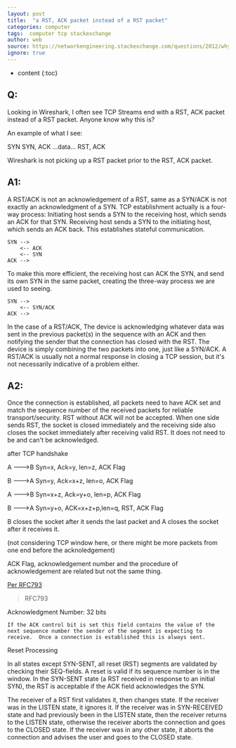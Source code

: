 ```yaml
---
layout: post
title:  "a RST, ACK packet instead of a RST packet"
categories: computer
tags:  computer tcp stackexchange
author: web
source: https://networkengineering.stackexchange.com/questions/2012/why-do-i-see-a-rst-ack-packet-instead-of-a-rst-packet
ignore: true
---
```


* content
{:toc}


Q:
--

Looking in Wireshark, I often see TCP Streams end with a RST, ACK packet instead of a RST packet. Anyone know why this is?

An example of what I see:

SYN SYN, ACK ...data... RST, ACK

Wireshark is not picking up a RST packet prior to the RST, ACK packet.

  

  

A1:
---

A RST/ACK is not an acknowledgement of a RST, same as a SYN/ACK is not exactly an acknowledgment of a SYN. TCP establishment actually is a four-way process: Initiating host sends a SYN to the receiving host, which sends an ACK for that SYN. Receiving host sends a SYN to the initiating host, which sends an ACK back. This establishes stateful communication.

    SYN --> 
        <-- ACK
        <-- SYN
    ACK -->
    

To make this more efficient, the receiving host can ACK the SYN, and send its own SYN in the same packet, creating the three-way process we are used to seeing.

    SYN -->
        <-- SYN/ACK
    ACK -->
    

In the case of a RST/ACK, The device is acknowledging whatever data was sent in the previous packet(s) in the sequence with an ACK and then notifying the sender that the connection has closed with the RST. The device is simply combining the two packets into one, just like a SYN/ACK. A RST/ACK is usually not a normal response in closing a TCP session, but it's not necessarily indicative of a problem either.

  

A2:
---

Once the connection is established, all packets need to have ACK set and match the sequence number of the received packets for reliable transport/security. RST without ACK will not be accepted. When one side sends RST, the socket is closed immediately and the receiving side also closes the socket immediately after receiving valid RST. It does not need to be and can't be acknowledged.

after TCP handshake

A --->B Syn=x, Ack=y, len=z, ACK Flag

B --->A Syn=y, Ack=x+z, len=o, ACK Flag

A --->B Syn=x+z, Ack=y+o, len=p, ACK Flag

B --->A Syn=y+o, ACK=x+z+p,len=q, RST, ACK Flag

B closes the socket after it sends the last packet and A closes the socket after it receives it.

(not considering TCP window here, or there might be more packets from one end before the acknoledgement)

ACK Flag, acknowledgement number and the procedure of acknowledgement are related but not the same thing.

[Per RFC793](https://www.ietf.org/rfc/rfc793.txt)

> RFC793

Acknowledgment Number: 32 bits

    If the ACK control bit is set this field contains the value of the
    next sequence number the sender of the segment is expecting to
    receive.  Once a connection is established this is always sent.
    

Reset Processing

In all states except SYN-SENT, all reset (RST) segments are validated by checking their SEQ-fields. A reset is valid if its sequence number is in the window. In the SYN-SENT state (a RST received in response to an initial SYN), the RST is acceptable if the ACK field acknowledges the SYN.

The receiver of a RST first validates it, then changes state. If the receiver was in the LISTEN state, it ignores it. If the receiver was in SYN-RECEIVED state and had previously been in the LISTEN state, then the receiver returns to the LISTEN state, otherwise the receiver aborts the connection and goes to the CLOSED state. If the receiver was in any other state, it aborts the connection and advises the user and goes to the CLOSED state.






